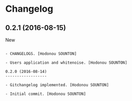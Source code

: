 Changelog
=========

0.2.1 (2016-08-15)
------------------

New
~~~

- CHANGELOGS. [Hodonou SOUNTON]

- Users application and whitenoise. [Hodonou SOUNTON]

0.2.0 (2016-08-14)
------------------

- Gitchangelog implemented. [Hodonou SOUNTON]

- Initial commit. [Hodonou SOUNTON]


